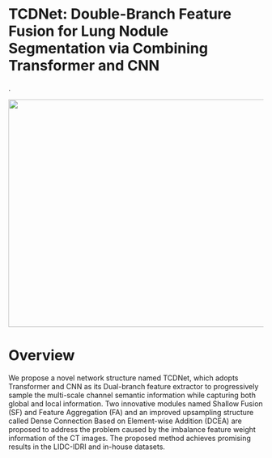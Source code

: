 # TCDNet: Double-Branch Feature Fusion for Lung Nodule Segmentation via Combining Transformer and CNN

.<div align=center><img src="https://github.com/user-attachments/assets/64fcdb75-8419-45c9-8444-b4a655419652" width="600" height="450" /></div>

# Overview
We propose a novel network structure named TCDNet, which adopts Transformer and CNN as its Dual-branch feature extractor to progressively sample the multi-scale channel semantic information while capturing both global and local information. Two innovative modules named Shallow Fusion (SF) and Feature Aggregation (FA) and an improved upsampling structure called Dense Connection Based on Element-wise Addition (DCEA) are proposed to address the problem caused by the imbalance feature weight information of the CT images. The proposed method achieves promising results in the LIDC-IDRI and in-house datasets.




